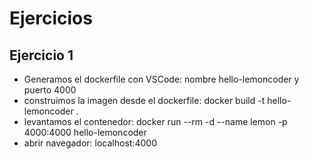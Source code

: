 # Ejercicios

## Ejercicio 1

- Generamos el dockerfile con VSCode: nombre hello-lemoncoder y puerto 4000
- construimos la imagen desde el dockerfile: docker build -t hello-lemoncoder .
- levantamos el contenedor: docker run --rm -d --name lemon -p 4000:4000 hello-lemoncoder
- abrir navegador: localhost:4000
